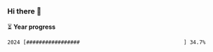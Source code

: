 ### Hi there :wave:

:hourglass_flowing_sand: **Year progress**

```txt
2024 [#################                                 ] 34.7%
```
